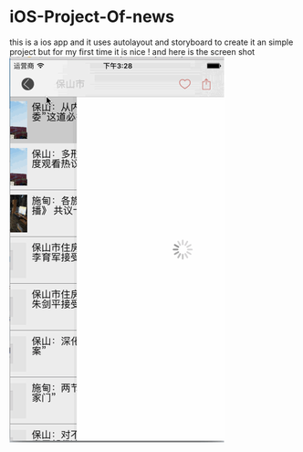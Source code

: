 # iOS-Project-Of-news
this is a ios app and it uses autolayout and storyboard to create it an simple project but for my first time it is nice !
and here is the screen shot
![](https://github.com/1212300114/iOS-Project-Of-news/raw/master/AppImages/AppShootGif.gif)  
